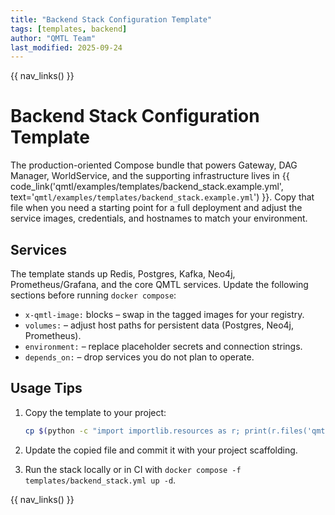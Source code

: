 ```yaml
---
title: "Backend Stack Configuration Template"
tags: [templates, backend]
author: "QMTL Team"
last_modified: 2025-09-24
---
```


{{ nav_links() }}

# Backend Stack Configuration Template

The production-oriented Compose bundle that powers Gateway, DAG Manager,
WorldService, and the supporting infrastructure lives in
{{ code_link('qmtl/examples/templates/backend_stack.example.yml', text='`qmtl/examples/templates/backend_stack.example.yml`') }}.
Copy that file when you need a starting point for a full deployment and adjust the
service images, credentials, and hostnames to match your environment.

## Services

The template stands up Redis, Postgres, Kafka, Neo4j, Prometheus/Grafana, and the
core QMTL services. Update the following sections before running `docker compose`:

- `x-qmtl-image:` blocks – swap in the tagged images for your registry.
- `volumes:` – adjust host paths for persistent data (Postgres, Neo4j, Prometheus).
- `environment:` – replace placeholder secrets and connection strings.
- `depends_on:` – drop services you do not plan to operate.

## Usage Tips

1. Copy the template to your project:

   ```bash
   cp $(python -c "import importlib.resources as r; print(r.files('qmtl.examples').joinpath('templates/backend_stack.example.yml'))") ./templates/backend_stack.yml
   ```

2. Update the copied file and commit it with your project scaffolding.
3. Run the stack locally or in CI with `docker compose -f templates/backend_stack.yml up -d`.

{{ nav_links() }}
